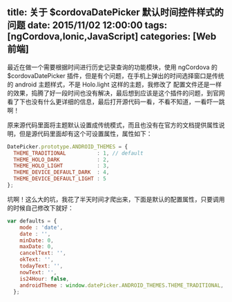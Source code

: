 title: 关于 $cordovaDatePicker 默认时间控件样式的问题
date: 2015/11/02 12:00:00
tags: [ngCordova,Ionic,JavaScript]
categories: [Web前端]
---
最近在做一个需要根据时间进行历史记录查询的功能模块，使用 ngCordova 的 $cordovaDatePicker 插件，但是有个问题，在手机上弹出的时间选择窗口是传统的 android 主题样式，不是 Holo.light 这样的主题，我修改了 配置文件还是一样的效果，捣腾了好一段时间也没有解决，最后想到应该是这个插件的问题，到官网看了下也没有什么更详细的信息，最后打开源代码一看，不看不知道，一看吓一跳啊！

原来源代码里面将主题默认设置成传统模式，而且也没有在官方的文档提供属性说明，但是源代码里面却有这个可设置属性，属性如下：
```javascript
DatePicker.prototype.ANDROID_THEMES = {
  THEME_TRADITIONAL          : 1, // default
  THEME_HOLO_DARK            : 2,
  THEME_HOLO_LIGHT           : 3,
  THEME_DEVICE_DEFAULT_DARK  : 4,
  THEME_DEVICE_DEFAULT_LIGHT : 5
};
```
坑啊！这么大的坑，我花了半天时间才爬出来，下面是默认的配置属性，只要调用的时候自己修改下就好：
```javascript
var defaults = {
    mode : 'date',
    date : '',
    minDate: 0,
    maxDate: 0,
    cancelText: '',
    okText: '',
    todayText: '',
    nowText: '',
    is24Hour: false,
    androidTheme : window.datePicker.ANDROID_THEMES.THEME_TRADITIONAL, // Default theme 使用的时候根据需要进行赋值 如 2
  };
```
  